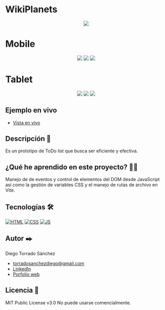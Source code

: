 # WikiPlanets
<p align="center">
  <img src="https://github.com/DieTorDev/planets-app/blob/main/screenshots/banner.png" />

</p>

# Mobile
<p align="center">
  <img src="https://github.com/DieTorDev/planets-app/blob/main/screenshots/mobile-1.png" />
  <img src="https://github.com/DieTorDev/planets-app/blob/main/screenshots/mobile-2.png" />
  <img src="https://github.com/DieTorDev/planets-app/blob/main/screenshots/mobile-3.png" />
</p>

# Tablet
<p align="center">
  <img src="https://github.com/DieTorDev/planets-app/blob/main/screenshots/tablet-1.png" />
  <img src="https://github.com/DieTorDev/planets-app/blob/main/screenshots/tablet-2.png" />
  <img src="https://github.com/DieTorDev/planets-app/blob/main/screenshots/tablet-3.png" />
</p>

## Ejemplo en vivo

- [Vista en vivo](https://dietordev.github.io/todo-list/)

## Descripción 📑

Es un prototipo de ToDo list que busca ser eficiente y efectiva.

## ¿Qué he aprendido en este proyecto? 🙇🏻

Manejo de de eventos y control de elementos del DOM desde JavaScript así como la gestión de variables CSS y el manejo de rutas de archivo en Vite. 

## Tecnologías 🛠

<!-- Iconos sacados de: https://github.com/hendrasob/badges/blob/master/README.md y https://github.com/alexandresanlim/Badges4-README.md-Profile -->

[![HTML](https://img.shields.io/badge/HTML5-E34F26?style=for-the-badge&logo=html5&logoColor=white)](https://es.wikipedia.org/wiki/HTML5)
[![CSS](https://img.shields.io/badge/CSS3-1572B6?style=for-the-badge&logo=css3&logoColor=white)](https://es.wikipedia.org/wiki/CSS)
[![JS](https://img.shields.io/badge/JavaScript-F7DF1E?style=for-the-badge&logo=javascript&logoColor=black)](https://es.wikipedia.org/wiki/JavaScript)

## Autor ✒️

Diego Torrado Sánchez

- torradosanchezdiego@gmail.com
- [LinkedIn](https://www.linkedin.com/in/diego-torrado-s%C3%A1nchez-2124322b4/)
- [Porfolio web](https://tu-dominio.com/)


## Licencia 📄

MIT Public License v3.0
No puede usarse comencialmente.
